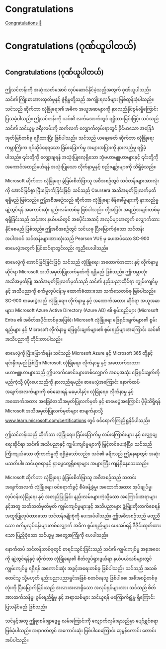 # Congratulations

[Congratulations 🔗](https://www.coursera.org/learn/cybersecurity-threat-vectors-and-mitigation/lecture/yGiiG/congratulations)

# Congratulations (ဂုဏ်ယူပါတယ်)

## Congratulations (ဂုဏ်ယူပါတယ်)

ဤသင်တန်းကို အဆုံးသတ်အောင် လုပ်ဆောင်နိုင်ခဲ့သည့်အတွက် ဂုဏ်ယူပါသည်။ သင်၏ ကြိုးစားအားထုတ်မှုနှင့် ဇွဲရှိမှုတို့သည် အကျိုးရလဒ်များ ဖြစ်ထွန်းခဲ့ပါသည်။ သင်သည် ဆိုက်ဘာ လုံခြုံရေး၏ အဓိက အယူအဆများကို နားလည်နိုင်စွမ်းရှိကြောင်း ပြသခဲ့ပါသည်။ ဤသင်တန်းကို သင်၏ လက်အောက်တွင် ရရှိထားခြင်းဖြင့်၊ သင်သည် သင်၏ သင်ယူမှု ခရီးလမ်းကို ဆက်လက် လျှောက်လှမ်းရာတွင် ခိုင်မာသော အခြေခံအုတ်မြစ်တစ်ခု ရရှိထားပြီး ဖြစ်ပါသည်။ သင်သည် ယနေ့ခေတ် ဆိုက်ဘာ လုံခြုံရေး ကမ္ဘာကြီးက ရင်ဆိုင်နေရသော ခြိမ်းခြောက်မှု အများအပြားကို နားလည်မှု ရရှိခဲ့ပါသည်။ ၎င်းတို့ကို လျှော့ချရန် အသုံးပြုလေ့ရှိသော ဘုံမဟာဗျူဟာများနှင့် ၎င်းတို့ကို အကောင်အထည်ဖော်ရန် အသုံးပြုသော လိုက်နာမှုနှင့် စည်းမျဉ်းများကို သိရှိခဲ့သည်။

Microsoft ဆိုက်ဘာ လုံခြုံရေး ခွဲခြမ်းစိတ်ဖြာသူ အစီအစဉ်တွင် သင်တန်းများအားလုံးကို အောင်မြင်စွာ ပြီးမြောက်ခြင်းဖြင့်၊ သင်သည် Coursera အသိအမှတ်ပြုလက်မှတ် ရရှိမည် ဖြစ်သည်။ ဤအစီအစဉ်သည် ဆိုက်ဘာ လုံခြုံရေး စိန်ခေါ်မှုများကို နားလည်မှု ချဲ့ထွင်ရန် အကောင်းဆုံး နည်းလမ်းတစ်ခု ဖြစ်ပါသည်။ ထို့အပြင်၊ အရည်အချင်းတစ်ခု ရရှိခြင်းသည် သင့်အား နယ်ပယ်တွင် အစပိုင်းအဆင့် အလုပ်များအတွက် လျှောက်ထားနိုင်စေမည် ဖြစ်သည်။ ဤအစီအစဉ်တွင် သင်ယခု ပြီးမြောက်ခဲ့သော သင်တန်းအပါအဝင် သင်တန်းများအားလုံးသည် Pearson VUE မှ ပေးအပ်သော SC-900 စာမေးပွဲအတွက် ပြင်ဆင်ရာတွင်လည်း ကူညီပေးပါသည်။

စာမေးပွဲကို အောင်မြင်ခြင်းဖြင့်၊ သင်သည် လုံခြုံရေး၊ အထောက်အထား နှင့် လိုက်နာမှုဆိုင်ရာ Microsoft အသိအမှတ်ပြုလက်မှတ်ကို ရရှိမည် ဖြစ်သည်။ ဤကမ္ဘာလုံးအသိအမှတ်ပြု အသိအမှတ်ပြုလက်မှတ်သည် သင်၏ နည်းပညာဆိုင်ရာ ကျွမ်းကျင်မှုနှင့် အသိပညာကို စက်မှုလုပ်ငန်းမှ ထောက်ခံထားသော သက်သေတစ်ခု ဖြစ်ပါသည်။ SC-900 စာမေးပွဲသည် လုံခြုံရေး၊ လိုက်နာမှု နှင့် အထောက်အထား ဆိုင်ရာ အယူအဆများ၊ Microsoft Azure Active Directory (Azure AD) ၏ စွမ်းရည်များ (Microsoft Entra ၏ အစိတ်အပိုင်းတစ်ခုအဖြစ်)၊ Microsoft လုံခြုံရေး ဖြေရှင်းချက်များ၏ စွမ်းရည်များ နှင့် Microsoft လိုက်နာမှု ဖြေရှင်းချက်များ၏ စွမ်းရည်များအကြောင်း သင်၏ အသိပညာကို တိုင်းတာပါသည်။

စာမေးပွဲကို ပြီးမြောက်ရန်၊ သင်သည် Microsoft Azure နှင့် Microsoft 365 တို့နှင့် ရင်းနှီးရမည်ဖြစ်ပြီး၊ Microsoft လုံခြုံရေး၊ လိုက်နာမှု နှင့် အထောက်အထား မဟာဗျူဟာများသည် ဤပလက်ဖောင်းများတစ်လျှောက် အစမှအဆုံး ဖြေရှင်းချက်ကို မည်ကဲ့သို့ ပံ့ပိုးပေးသည်ကို နားလည်ရမည်။ စာမေးပွဲအကြောင်း နောက်ထပ် အချက်အလက်များကို စစ်ဆေးရန် မမေ့ပါနှင့်။ လုံခြုံရေး၊ လိုက်နာမှု နှင့် အထောက်အထား အခြေခံအသိအမှတ်ပြုလက်မှတ် နှင့် စာမေးပွဲအကြောင်း ပိုမိုသိရှိရန် Microsoft အသိအမှတ်ပြုလက်မှတ်များ စာမျက်နှာသို့ www.learn.microsoft.com/certifications တွင် ဝင်ရောက်ကြည့်ရှုနိုင်ပါသည်။

ဤသင်တန်းသည် ဆိုက်ဘာ လုံခြုံရေး၊ ခြိမ်းခြောက်မှု လမ်းကြောင်းများ နှင့် လျှော့ချရေးဆိုင်ရာ သင်၏ အသိပညာနှင့် ကျွမ်းကျင်မှုများကို မြှင့်တင်ပေးခဲ့ပြီး၊ သင်သည် ကြီးကျယ်သော တိုးတက်မှုကို ရရှိခဲ့သော်လည်း၊ သင်၏ ခရီးသည် ဤနေရာတွင် အဆုံးမသတ်ပါ။ သင်ယူစရာနှင့် ရှာဖွေတွေ့ရှိစရာများ အများကြီး ကျန်ရှိနေသေးသည်။

Microsoft ဆိုက်ဘာ လုံခြုံရေး ခွဲခြမ်းစိတ်ဖြာသူ အစီအစဉ်သည် သတင်းအချက်အလက် လုံခြုံရေး၊ ဝင်ရောက်ခွင့် စီမံခန့်ခွဲမှု၊ အထောက်အထား အုပ်ချုပ်မှု၊ လုပ်ငန်းလုံခြုံရေး နှင့် အတည်ပြုခြင်း နည်းလမ်းများကဲ့သို့သော အကြောင်းအရာများနှင့်အတူ သတ်သတ်မှတ်မှတ် ကျွမ်းကျင်မှုများနှင့် အသိပညာများ ဖွံ့ဖြိုးတိုးတက်စေရန် အထူးပြုလုပ်ထားသော သင်တန်းမျိုးစုံကို ပေးအပ်ပါသည်။ ဤအစီအစဉ်သည် မတူညီသော စက်မှုလုပ်ငန်းများတစ်လျှောက် အဓိက စွမ်းရည်များ ပေးအပ်ရန် ဒီဇိုင်းထုတ်ထားသော ပြည့်စုံသော သင်ယူမှု အတွေ့အကြုံကို ပေးပါသည်။

နောက်ထပ် သင်တန်းတစ်ခုတွင် စာရင်းသွင်းခြင်းသည် သင်၏ ကျွမ်းကျင်မှု အစုအဝေးကို ချဲ့ထွင်ရန်နှင့် ဆိုက်ဘာ လုံခြုံရေး၏ စိတ်လှုပ်ရှားဖွယ်ရာ နယ်ပယ်သစ်များတွင် ကျွမ်းကျင်မှု ရရှိရန် အကောင်းဆုံး အခွင့်အရေးတစ်ခု ဖြစ်ပါသည်။ သင်သည် အသစ်စတင်သူ သို့မဟုတ် နည်းပညာပညာရှင်အဖြစ် စတင်နေသူ ဖြစ်ပါစေ၊ အစီအစဉ်တစ်ခုလုံးကို ပြီးမြောက်ခြင်းသည် အလားအလာရှိသော အလုပ်ရှင်များအား သင်သည် စိတ်အားထက်သန်မှု၊ စွမ်းရည်ရှိမှု နှင့် အရာသစ်များ သင်ယူရန် မကြောက်ရွံ့မှု ရှိကြောင်း ပြသနိုင်မည် ဖြစ်သည်။

သင်နှင့်အတူ ဤစူးစမ်းရှာဖွေမှု လမ်းကြောင်းကို လျှောက်လှမ်းရသည်မှာ ပျော်ရွှင်စရာ ဖြစ်ခဲ့ပါသည်။ အနာဂတ်တွင် အကောင်းဆုံး ဖြစ်ပါစေကြောင်း ဆုမွန်ကောင်း တောင်းအပ်ပါသည်။
